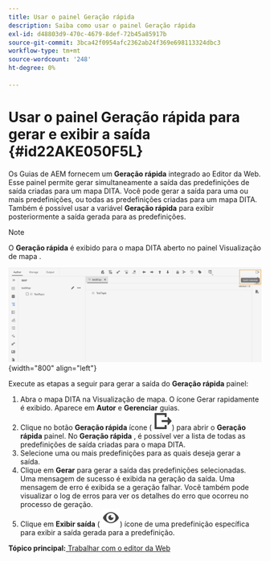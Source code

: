 ```yaml
---
title: Usar o painel Geração rápida
description: Saiba como usar o painel Geração rápida
exl-id: d48803d9-470c-4679-8def-72b45a85917b
source-git-commit: 3bca42f0954afc2362ab24f369e698113324dbc3
workflow-type: tm+mt
source-wordcount: '248'
ht-degree: 0%

---
```


# Usar o painel Geração rápida para gerar e exibir a saída {#id22AKE050F5L}

Os Guias de AEM fornecem um **Geração rápida** integrado ao Editor da Web. Esse painel permite gerar simultaneamente a saída das predefinições de saída criadas para um mapa DITA. Você pode gerar a saída para uma ou mais predefinições, ou todas as predefinições criadas para um mapa DITA. Também é possível usar a variável **Geração rápida** para exibir posteriormente a saída gerada para as predefinições.

>[!NOTE]
>
> O **Geração rápida** é exibido para o mapa DITA aberto no painel Visualização de mapa .

![](images/quick-generate-map-view.png){width="800" align="left"}

Execute as etapas a seguir para gerar a saída do **Geração rápida** painel:

1. Abra o mapa DITA na Visualização de mapa. O ícone Gerar rapidamente é exibido. Aparece em **Autor** e **Gerenciar** guias.
1. Clique no botão **Geração rápida** ícone \( ![](images/quick-generate-icon.svg)\) para abrir o **Geração rápida** painel. No **Geração rápida** , é possível ver a lista de todas as predefinições de saída criadas para o mapa DITA.
1. Selecione uma ou mais predefinições para as quais deseja gerar a saída.
1. Clique em **Gerar** para gerar a saída das predefinições selecionadas. Uma mensagem de sucesso é exibida na geração da saída. Uma mensagem de erro é exibida se a geração falhar. Você também pode visualizar o log de erros para ver os detalhes do erro que ocorreu no processo de geração.
1. Clique em **Exibir saída** \( ![](images/view-output-icon.svg)\) ícone de uma predefinição específica para exibir a saída gerada para a predefinição.

**Tópico principal:**[ Trabalhar com o editor da Web](web-editor.md)
